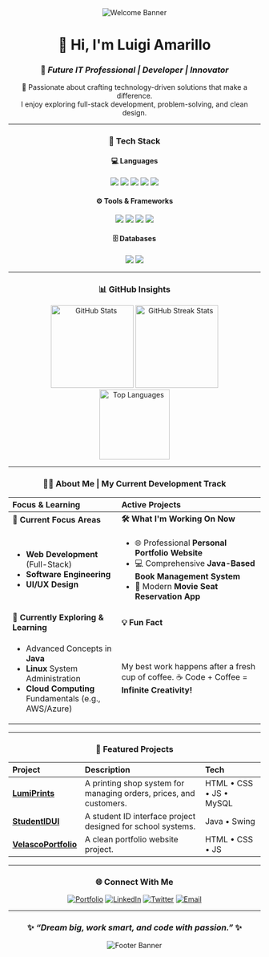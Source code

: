<!-- ========================================= -->
<!-- ✨ Luigi Amarillo | Advanced GitHub README -->
<!-- ========================================= -->

<div align="center">

<img src="https://img.shields.io/badge/Welcome%20to%20Luigi%20Amarillo's%20Repo-%F0%9F%91%8B-%237952B3?style=for-the-badge&logo=github" alt="Welcome Banner"/>

# 👋 Hi, I'm **Luigi Amarillo**  
### 🚀 *Future IT Professional | Developer | Innovator*

🌟 Passionate about crafting technology-driven solutions that make a difference.  
I enjoy exploring full-stack development, problem-solving, and clean design.

---

### 🧠 **Tech Stack**

#### 💻 Languages
<div>
  <img src="https://img.shields.io/badge/HTML5-%23E34F26.svg?style=for-the-badge&logo=html5&logoColor=white"/>
  <img src="https://img.shields.io/badge/CSS3-%231572B6.svg?style=for-the-badge&logo=css3&logoColor=white"/>
  <img src="https://img.shields.io/badge/JavaScript-%23F7DF1E.svg?style=for-the-badge&logo=javascript&logoColor=black"/>
  <img src="https://img.shields.io/badge/Python-%233776AB.svg?style=for-the-badge&logo=python&logoColor=white"/>
  <img src="https://img.shields.io/badge/Java-%23007396.svg?style=for-the-badge&logo=openjdk&logoColor=white"/>
</div>

#### ⚙️ Tools & Frameworks
<div>
  <img src="https://img.shields.io/badge/React-%2361DAFB.svg?style=for-the-badge&logo=react&logoColor=black"/>
  <img src="https://img.shields.io/badge/Node.js-%23339933.svg?style=for-the-badge&logo=node.js&logoColor=white"/>
  <img src="https://img.shields.io/badge/Git-%23F05033.svg?style=for-the-badge&logo=git&logoColor=white"/>
  <img src="https://img.shields.io/badge/Docker-%232496ED.svg?style=for-the-badge&logo=docker&logoColor=white"/>
</div>

#### 🗄️ Databases
<div>
  <img src="https://img.shields.io/badge/MySQL-%234479A1.svg?style=for-the-badge&logo=mysql&logoColor=white"/>
  <img src="https://img.shields.io/badge/MongoDB-%2347A248.svg?style=for-the-badge&logo=mongodb&logoColor=white"/>
</div>

---

### 📊 **GitHub Insights**

<div align="center">
  <img src="https://github-readme-stats.vercel.app/api?username=Norahc07&show_icons=true&theme=tokyonight&hide_border=true&include_all_commits=true&count_private=true" height="165" alt="GitHub Stats"/>
  <img src="https://github-readme-streak-stats.herokuapp.com?user=Norahc07&theme=tokyonight&hide_border=true" height="165" alt="GitHub Streak Stats"/>
  <br>
  <img src="https://github-readme-stats.vercel.app/api/top-langs/?username=Norahc07&layout=compact&theme=tokyonight&hide_border=true" height="140" alt="Top Languages"/>
</div>

---

### 🧑‍💻 **About Me | My Current Development Track**

| Focus & Learning | Active Projects |
| :--- | :--- |
| **🚀 Current Focus Areas** | **🛠️ What I'm Working On Now** |
| <ul><li>**Web Development** (Full-Stack)</li><li>**Software Engineering**</li><li>**UI/UX Design**</li></ul> | <ul><li>🌐 Professional **Personal Portfolio Website**</li><li>💻 Comprehensive **Java-Based Book Management System**</li><li>🎥 Modern **Movie Seat Reservation App**</li></ul> |
| **🧠 Currently Exploring & Learning** | **💡 Fun Fact** |
| <ul><li>Advanced Concepts in **Java**</li><li>**Linux** System Administration</li><li>**Cloud Computing** Fundamentals (e.g., AWS/Azure)</li></ul> | My best work happens after a fresh cup of coffee. ☕ Code + Coffee = **Infinite Creativity!** |

---

### 💼 **Featured Projects**

| Project | Description | Tech |
|:--------|:-------------|:-----|
| [**LumiPrints**](https://github.com/Norahc07/LumiPrints) | A printing shop system for managing orders, prices, and customers. | HTML • CSS • JS • MySQL |
| [**StudentIDUI**](https://github.com/Norahc07/StudentIDUI) | A student ID interface project designed for school systems. | Java • Swing |
| [**VelascoPortfolio**](https://github.com/Norahc07/VelascoPortfolio) | A clean portfolio website project. | HTML • CSS • JS |

---

### 🌐 **Connect With Me**

<div align="center">
  <a href="#"><img src="https://img.shields.io/badge/Portfolio-%230077B5.svg?style=for-the-badge&logo=google-chrome&logoColor=white" alt="Portfolio"/></a>
  <a href="#"><img src="https://img.shields.io/badge/LinkedIn-%230077B5.svg?style=for-the-badge&logo=linkedin&logoColor=white" alt="LinkedIn"/></a>
  <a href="#"><img src="https://img.shields.io/badge/Twitter-%231DA1F2.svg?style=for-the-badge&logo=twitter&logoColor=white" alt="Twitter"/></a>
  <a href="mailto:youremail@example.com"><img src="https://img.shields.io/badge/Email-%23EA4335.svg?style=for-the-badge&logo=gmail&logoColor=white" alt="Email"/></a>
</div>

---

### ✨ *“Dream big, work smart, and code with passion.”* ✨

![Footer Banner](https://capsule-render.vercel.app/api?type=waving&color=7952B3&height=120&section=footer&text=Thanks%20for%20visiting!%20💜&fontSize=20&fontColor=ffffff)

</div>
